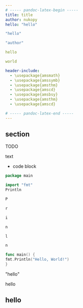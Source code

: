 ```yaml
---
# ----- pandoc-latex-begin -----
title: title
author: nukopy
hello: "hello"

"hello"

"author"

hello

world

header-include:
  - \usepackage{amsmath}
  - \usepackage{amssymb}
  - \usepackage{amsthm}
  - \usepackage{amscd}
  - \usepackage{amsbsy}
  - \usepackage{amsthm}
  - \usepackage{amscd}

# ----- pandoc-latex-end -----
---
```


## section

TODO

text

- code block

```go
package main

import "fmt"
Println

P

r

i

n

l

n

func main() {
fmt.Println("Hello, World!")
}
```

"hello"

hello

## hello
